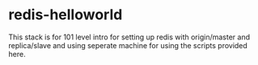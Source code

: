 # redis-helloworld

This stack is for 101 level intro for setting up redis with origin/master and replica/slave and using seperate machine for using the scripts provided here.



